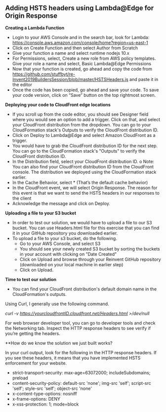 ## Adding HSTS headers using Lambda@Edge for Origin Response 

**Creating a Lambda Function**

-	Login to your AWS Console and in the search bar, look for Lambda: https://console.aws.amazon.com/console/home?region=us-east-1
-	Click on Create Function and then select Author from Scratch
-	Give your function a name and select runtime nodejs 10.x 
-	For Permissions, select, Create a new role from AWS policy templates. Give your role a name and select, Basic Lambda@Edge Permissions 
-	Now that your function is created, go ahead and copy the code from https://github.com/stuffbyt/re-Invent2019BuildersSession/blob/master/HSTSHeaders.js and paste it in the editor
-	Once the code has been copied, go ahead and save your code. To save your code version, click on “Save” button on the top rightmost screen. 

**Deploying your code to CloudFront edge locations**

-	If you scroll up from the code editor, you should see Designer field where you would see an option to add a trigger. Click on that, and select your CloudFront distribution from the dropdown. You can go to your CloudFormation stack's Outputs  to verify the CloudFront distribution ID.
-	Click on Deploy to Lambda@Edge and select Amazon CloudFront as a trigger.
- You would have to grab the CloudFront distribution ID for the next step. You can go to the CloudFormation stack's "Outputs" to verify the CloudFront distribution ID.
-	In the Distribution field, select your CloudFront distribution ID.
o	Note: You can also find your CloudFront distribution ID from the CloudFront console. The distribution we deployed using the CloudFormation stack earlier. 
-	In the Cache Behavior, select * (That’s the default cache behavior)
-	In the CloudFront event, we will select Origin Response. The reason for this event is that we want to send the HSTS headers in our responses to the client 
-	Acknowledge the message and click on Deploy.

**Uploading a file to your S3 bucket**

- In order to test our solution, we would have to upload a file to our S3 bucket. You can use Headers.html file for this exercise that you can find it in your GitHub repository you downloaded earlier. 
- To upload a file to your s3 bucket, do the following.
  - Go to your AWS Console, and select S3
  - You should see your newly created S3 bucket by sorting the buckets in your account with clicking on "Date Created"
  - Click on Upload and browse through your Reinvent GitHub repository (downloaded on your local machine in earlier step)
  - Click on Upload. 

**Time to test our solution**

- You can find your CloudFront distribution's default domain name in the CloudFormation's outputs. 

Using Curl, I generally use the following command. 

*curl -v https://yourcloudfrontID.cloudfront.net/Headers.html >/dev/null*

For web browser developer tool, you can go to developer tools and check the Networking tab. Inspect the HTTP response headers to see verify if you’re getting the headers.

**How do we know the solution we just built works?

In your curl output, look for the following in the HTTP response headers. If you see these headers, it means that you have implemented HSTS enforcement for your website. 

- strict-transport-security: max-age=63072000; includeSubdomains; preload
- content-security-policy: default-src 'none'; img-src 'self'; script-src 'self'; style-src 'self'; object-src 'none'
- x-content-type-options: nosniff
- x-frame-options: DENY
- x-xss-protection: 1; mode=block
